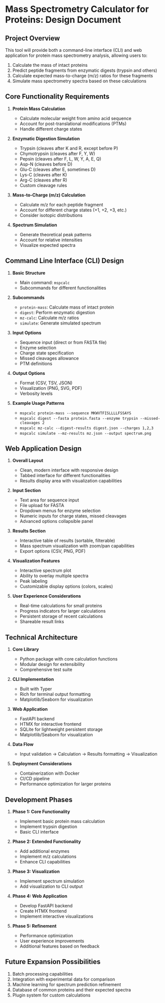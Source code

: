 # Mass Spectrometry Calculator for Proteins: Design Document

## Project Overview

This tool will provide both a command-line interface (CLI) and web application for protein mass spectrometry analysis, allowing users to:

1. Calculate the mass of intact proteins
2. Predict peptide fragments from enzymatic digests (trypsin and others)
3. Calculate expected mass-to-charge (m/z) ratios for these fragments
4. Simulate mass spectrometry spectra based on these calculations

## Core Functionality Requirements

1. **Protein Mass Calculation**
   - Calculate molecular weight from amino acid sequence
   - Account for post-translational modifications (PTMs)
   - Handle different charge states

2. **Enzymatic Digestion Simulation**
   - Trypsin (cleaves after K and R, except before P)
   - Chymotrypsin (cleaves after F, Y, W)
   - Pepsin (cleaves after F, L, W, Y, A, E, Q)
   <!-- NOTE: THE FOLLOWING ARE NOT GOING TO BE IMPLEMENTED IN THE FIRST VERSION! NEED TO CHECK WITH SME FIRST! -->
   - Asp-N (cleaves before D)
   - Glu-C (cleaves after E, sometimes D)
   - Lys-C (cleaves after K)
   - Arg-C (cleaves after R)
   - Custom cleavage rules

3. **Mass-to-Charge (m/z) Calculation**
   - Calculate m/z for each peptide fragment
   - Account for different charge states (+1, +2, +3, etc.)
   - Consider isotopic distributions

4. **Spectrum Simulation**
   - Generate theoretical peak patterns
   - Account for relative intensities
   - Visualize expected spectra

## Command Line Interface (CLI) Design

1. **Basic Structure**
   - Main command: `mspcalc`
   - Subcommands for different functionalities

2. **Subcommands**
   - `protein-mass`: Calculate mass of intact protein
   - `digest`: Perform enzymatic digestion
   - `mz-calc`: Calculate m/z ratios
   - `simulate`: Generate simulated spectrum

3. **Input Options**
   - Sequence input (direct or from FASTA file)
   - Enzyme selection
   - Charge state specification
   - Missed cleavages allowance
   - PTM definitions

4. **Output Options**
   - Format (CSV, TSV, JSON)
   - Visualization (PNG, SVG, PDF)
   - Verbosity levels

5. **Example Usage Patterns**
   - `mspcalc protein-mass --sequence MKWVTFISLLLLFSSAYS`
   - `mspcalc digest --fasta protein.fasta --enzyme trypsin --missed-cleavages 2`
   - `mspcalc mz-calc --digest-results digest.json --charges 1,2,3`
   - `mspcalc simulate --mz-results mz.json --output spectrum.png`

## Web Application Design

1. **Overall Layout**
   - Clean, modern interface with responsive design
   - Tabbed interface for different functionalities
   - Results display area with visualization capabilities

2. **Input Section**
   - Text area for sequence input
   - File upload for FASTA
   - Dropdown menus for enzyme selection
   - Numeric inputs for charge states, missed cleavages
   - Advanced options collapsible panel

3. **Results Section**
   - Interactive table of results (sortable, filterable)
   - Mass spectrum visualization with zoom/pan capabilities
   - Export options (CSV, PNG, PDF)

4. **Visualization Features**
   - Interactive spectrum plot
   - Ability to overlay multiple spectra
   - Peak labeling
   - Customizable display options (colors, scales)

5. **User Experience Considerations**
   - Real-time calculations for small proteins
   - Progress indicators for larger calculations
   - Persistent storage of recent calculations
   - Shareable result links

## Technical Architecture

1. **Core Library**
   - Python package with core calculation functions
   - Modular design for extensibility
   - Comprehensive test suite

2. **CLI Implementation**
   - Built with Typer
   - Rich for terminal output formatting
   - Matplotlib/Seaborn for visualization

3. **Web Application**
   - FastAPI backend
   - HTMX for interactive frontend
   - SQLite for lightweight persistent storage
   - Matplotlib/Seaborn for visualization

4. **Data Flow**
   - Input validation → Calculation → Results formatting → Visualization

5. **Deployment Considerations**
   - Containerization with Docker
   - CI/CD pipeline
   - Performance optimization for larger proteins

## Development Phases

1. **Phase 1: Core Functionality**
   - Implement basic protein mass calculation
   - Implement trypsin digestion
   - Basic CLI interface

2. **Phase 2: Extended Functionality**
   - Add additional enzymes
   - Implement m/z calculations
   - Enhance CLI capabilities

3. **Phase 3: Visualization**
   - Implement spectrum simulation
   - Add visualization to CLI output

4. **Phase 4: Web Application**
   - Develop FastAPI backend
   - Create HTMX frontend
   - Implement interactive visualizations

5. **Phase 5: Refinement**
   - Performance optimization
   - User experience improvements
   - Additional features based on feedback

## Future Expansion Possibilities

1. Batch processing capabilities
2. Integration with experimental data for comparison
3. Machine learning for spectrum prediction refinement
4. Database of common proteins and their expected spectra
5. Plugin system for custom calculations
